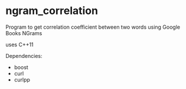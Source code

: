 # ngram_correlation
Program to get correlation coefficient between two words using Google Books NGrams

uses C++11

Dependencies:
* boost
* curl
* curlpp